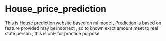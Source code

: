 # House_price_prediction
This is House prediction website based on ml model , Prediction is based on feature provided may be incorrect , so to known exact amount meet to real state person , this is only for practice purpose 
